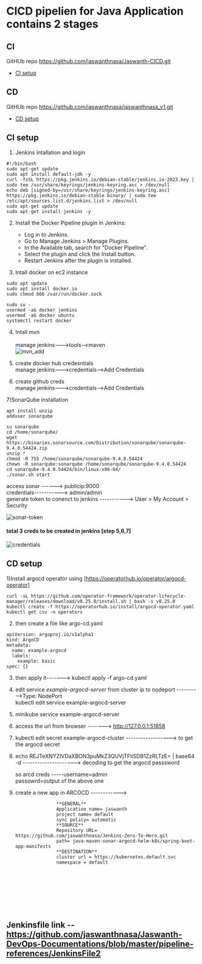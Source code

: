 # CICD pipelien for Java Application contains 2 stages
## CI 
GitHUb repo https://github.com/jaswanthnasa/Jaswanth-CICD.git <br>
* [CI setup](#CI-setup)


## CD 
GitHUb repo https://github.com/jaswanthnasa/jaswanthnasa_v1.git <br>
* [CD setup](#CD-setup)

## CI setup
1) Jenkins intallation and login <br>

```
#!/bin/bash
sudo apt-get update
sudo apt install default-jdk -y
curl -fsSL https://pkg.jenkins.io/debian-stable/jenkins.io-2023.key | sudo tee /usr/share/keyrings/jenkins-keyring.asc > /dev/null
echo deb [signed-by=/usr/share/keyrings/jenkins-keyring.asc] https://pkg.jenkins.io/debian-stable binary/ | sudo tee /etc/apt/sources.list.d/jenkins.list > /dev/null
sudo apt-get update
sudo apt-get install jenkins -y
```

2) Install the Docker Pipeline plugin in Jenkins:

   - Log in to Jenkins.
   - Go to Manage Jenkins > Manage Plugins.
   - In the Available tab, search for "Docker Pipeline".
   - Select the plugin and click the Install button.
   - Restart Jenkins after the plugin is installed.

3)  Intall docker on ec2 instance
  
   ```
   sudo apt update
   sudo apt install docker.io
   sudo chmod 666 /var/run/docker.sock
   ```
   ```
  sudo su - 
  usermod -aG docker jenkins
  usermod -aG docker ubuntu
  systemctl restart docker
   ```

4) Intall mvn <br><br>
 manage jenkins--->tools-->maven <br>
![mvn_add](https://github.com/jaswanthnasa/Jaswanth-DevOps-Documentations/assets/92042814/d67b8c6a-7993-4056-8cd9-ecf36af574dc)

5) create docker hub credesntials  <br>
 manage jenkins--->credentials-->Add Credentials

6) create github creds <br>
 manage jenkins--->credentials-->Add Credentials



7)SonarQube installation
```
apt install unzip
adduser sonarqube
```
```
su sonarqube
cd /home/sonarqube/
wget https://binaries.sonarsource.com/Distribution/sonarqube/sonarqube-9.4.0.54424.zip
unzip *
chmod -R 755 /home/sonarqube/sonarqube-9.4.0.54424
chown -R sonarqube:sonarqube /home/sonarqube/sonarqube-9.4.0.54424
cd sonarqube-9.4.0.54424/bin/linux-x86-64/
./sonar.sh start
```
   access sonar ------> publicip:9000 <br>
   credentials-----------> admin/admin <br>
   generate token to conenct to jenkins -----------> User > My Account > Security
    
   ![sonar-token](https://github.com/jaswanthnasa/Jaswanth-DevOps-Documentations/assets/92042814/ff1ce0fd-ff34-4f9c-aed2-38ec79b48aeb)

 #### total 3 creds to be created in jenkins  [step 5,6,7]
   ![credentials](https://github.com/jaswanthnasa/Jaswanth-DevOps-Documentations/assets/92042814/ccf165a7-07c7-49d6-ad22-004b385b6d27)

 
   






## CD setup

1)Install argocd operator using [https://operatorhub.io/operator/argocd-operator] 

```
curl -sL https://github.com/operator-framework/operator-lifecycle-manager/releases/download/v0.25.0/install.sh | bash -s v0.25.0
kubectl create -f https://operatorhub.io/install/argocd-operator.yaml
kubectl get csv -n operators
```

2) then create a file like argo-cd.yaml
  ```
  apiVersion: argoproj.io/v1alpha1
  kind: ArgoCD
  metadata:
    name: example-argocd
    labels:
      example: basic
  spec: {}
  ```

3) then apply it-------> kubectl apply -f argo-cd.yaml

4) edit service *example-argocd-server*  from cluster ip to nodeport ---------->Type: NodePort <br>
  kubectl edit service example-argocd-server

5) minikube service example-argocd-server

6) access the url from browser ------->  http://127.0.0.1:51858

7) kubectl edit secret example-argocd-cluster ------------------> to get the argocd secret

8) echo REJTeXNYZlVDaXBON3puMkZ3QUVjTFliSDB1ZzRLTzE= | base64 -d ---------------------> decoding to get the argocd passsword <br>

   so arcd creds -----username=admin <br>
                      passowrd=output of the above one

9) create a new app in ARCOCD  ------------> 

                      **GENERAL**
                      Application name= jaswanth
                      project name= default
                      sync policy= automatic
                      **SOURCE**
                      Repository URL= https://github.com/jaswanthnasa/Jenkins-Zero-To-Hero.git
                      path= java-maven-sonar-argocd-helm-k8s/spring-boot-app-manifests
                      **DESTINATION**
                      cluster url = https://kubernetes.default.svc
                      namespace = default 
  

<br><br><br><br><br><br>
## Jenkinsfile link -- https://github.com/jaswanthnasa/Jaswanth-DevOps-Documentations/blob/master/pipeline-references/JenkinsFile2



